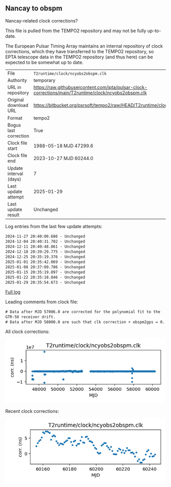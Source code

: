 
## Nancay to obspm

Nancay-related clock corrections?

This file is pulled from the TEMPO2 repository and may not be fully
up-to-date.

The European Pulsar Timing Array maintains an internal repository
of clock corrections, which they have transferred to the TEMPO2
repository, so  EPTA telescope data in the TEMPO2 repository (and
thus here) can be expected to be somewhat up to date.

|     |     |
|:--- |:--- |
| File | `T2runtime/clock/ncyobs2obspm.clk` |
| Authority | temporary |
| URL in repository | <https://raw.githubusercontent.com/ipta/pulsar-clock-corrections/main/T2runtime/clock/ncyobs2obspm.clk> |
| Original download URL | <https://bitbucket.org/psrsoft/tempo2/raw/HEAD/T2runtime/clock/ncyobs2obspm.clk> |
| Format | tempo2 |
| Bogus last correction | True |
| Clock file start | 1988-05-18 MJD 47299.6 |
| Clock file end | 2023-10-27 MJD 60244.0 |
| Update interval (days) | 7 |
| Last update attempt | 2025-01-29 |
| Last update result | Unchanged |

Log entries from the last few update attempts:
```
2024-11-27 20:40:00.686 - Unchanged
2024-12-04 20:40:31.702 - Unchanged
2024-12-11 20:40:48.861 - Unchanged
2024-12-18 20:39:29.775 - Unchanged
2024-12-25 20:35:19.376 - Unchanged
2025-01-01 20:35:42.069 - Unchanged
2025-01-08 20:37:09.786 - Unchanged
2025-01-15 20:35:19.897 - Unchanged
2025-01-22 20:35:18.846 - Unchanged
2025-01-29 20:35:54.673 - Unchanged
```
[Full log](https://raw.githubusercontent.com/ipta/pulsar-clock-corrections/main/log/T2runtime/clock/ncyobs2obspm.clk.log)

Leading comments from clock file:

    # Data after MJD 57006.0 are corrected for the polynomial fit to the GTR-50 receiver drift.
    # Data after MJD 58000.0 are such that clk correction + obspm2gps = 0.



All clock corrections:

![plot of all clock corrections](ncyobs2obspm.clk.png "All corrections")

Recent clock corrections:

![plot of recent clock corrections](ncyobs2obspm.clk.short.png "Recent corrections")

